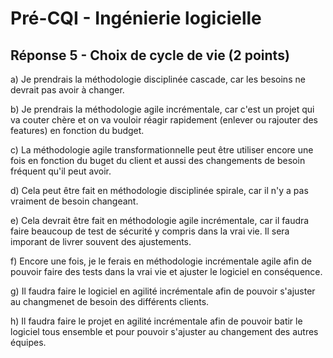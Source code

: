 # Pré-CQI - Ingénierie logicielle

## Réponse 5 - Choix de cycle de vie (2 points)

a) Je prendrais la méthodologie disciplinée cascade, car les besoins ne devrait pas avoir à changer.

b) Je prendrais la méthodologie agile incrémentale, car c'est un projet qui va couter chère et on va vouloir réagir rapidement (enlever ou rajouter des features) en fonction du budget. 

c) La méthodologie agile transformationnelle peut être utiliser encore une fois en fonction du buget du client et aussi des changements de besoin fréquent qu'il peut avoir.

d) Cela peut être fait en méthodologie disciplinée spirale, car il n'y a pas vraiment de besoin changeant.

e) Cela devrait être fait en méthodologie agile incrémentale, car il faudra faire beaucoup de test de sécurité y compris dans la vrai vie. Il sera imporant de livrer souvent des ajustements.

f) Encore une fois, je le ferais en méthodologie incrémentale agile afin de pouvoir faire des tests dans la vrai vie et ajuster le logiciel en conséquence.

g) Il faudra faire le logiciel en agilité incrémentale afin de pouvoir s'ajuster au changmenet de besoin des différents clients.

h) Il faudra faire le projet en agilité incrémentale afin de pouvoir batir le logiciel tous ensemble et pour pouvoir s'ajuster au changement des autres équipes.
